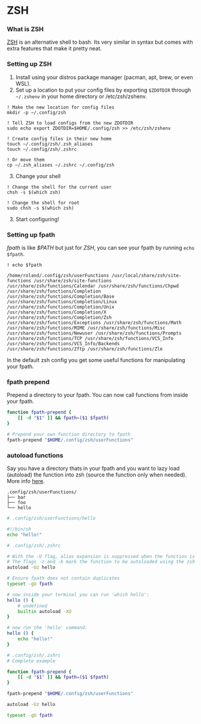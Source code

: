 # ZSH

### What is ZSH
[ZSH](https://en.wikipedia.org/wiki/Z_shell) is an alternative shell to bash. Its very similar in syntax but comes with extra features that make it pretty neat.

### Setting up ZSH
1. Install using your distros package manager (pacman, apt, brew, or even WSL).
2. Set up a location to put your config files by exporting `$ZDOTDIR` through `~/.zshenv` in your home directory or /etc/zsh/zshenv.
```
! Make the new location for config files
mkdir -p ~/.config/zsh

! Tell ZSH to load configs from the new ZDOTDIR
sudo echo export ZDOTDIR=$HOME/.config/zsh >> /etc/zsh/zshenv

! Create config files in their new home
touch ~/.config/zsh/.zsh_aliases
touch ~/.config/zsh/.zshrc

! Or move them
cp ~/.zsh_aliases ~/.zshrc ~/.config/zsh
```
3. Change your shell
```
! Change the shell for the current user
chsh -s $(which zsh)

! Change the shell for root
sudo chsh -s $(which zsh)
```
3. Start configuring!

### Setting up fpath
*fpath* is like *$PATH* but just for *ZSH*, you can see your fpath by running `echo $fpath`.

```
! echo $fpath

/home/roland/.config/zsh/userFunctions /usr/local/share/zsh/site-functions /usr/share/zsh/site-functions /usr/share/zsh/functions/Calendar /usr/share/zsh/functions/Chpwd /usr/share/zsh/functions/Completion /usr/share/zsh/functions/Completion/Base /usr/share/zsh/functions/Completion/Linux /usr/share/zsh/functions/Completion/Unix /usr/share/zsh/functions/Completion/X /usr/share/zsh/functions/Completion/Zsh /usr/share/zsh/functions/Exceptions /usr/share/zsh/functions/Math /usr/share/zsh/functions/MIME /usr/share/zsh/functions/Misc /usr/share/zsh/functions/Newuser /usr/share/zsh/functions/Prompts /usr/share/zsh/functions/TCP /usr/share/zsh/functions/VCS_Info /usr/share/zsh/functions/VCS_Info/Backends /usr/share/zsh/functions/Zftp /usr/share/zsh/functions/Zle
```

In the default zsh config you get some useful functions for manipulating your fpath.

### fpath prepend
Prepend a directory to your fpath. You can now call functions from inside your fpath.
```bash
function fpath-prepend {
    [[ -d "$1" ]] && fpath=($1 $fpath)
}

# Prepend your own function directory to fpath
fpath-prepend "$HOME/.config/zsh/userFunctions"
```

### autoload functions
Say you have a directory thats in your fpath and you want to lazy load (autoload) the function into zsh (source the function only when needed). More info [here](https://unix.stackexchange.com/questions/33255/how-to-define-and-load-your-own-shell-function-in-zsh).

```
.config/zsh/userFunctions/
├── bar
├── foo
└── hello
```

```bash
# .config/zsh/userFunctions/hello

#!/bin/sh
echo "hello!"
```

```bash
# .config/zsh/.zshrc

# With the -U flag, alias expansion is suppressed when the function is loaded. 
# The flags -z and -k mark the function to be autoloaded using the zsh or ksh style.
autoload -Uz hello

# Ensure fpath does not contain duplicates
typeset -gU fpath
```

```bash
# now inside your terminal you can run 'which hello':
hello () {
	# undefined
	builtin autoload -XU
}

# now run the 'hello' command:
hello () {
	echo "hello!"
}
```

```bash
# .config/zsh/.zshrc
# Complete example

function fpath-prepend {
    [[ -d "$1" ]] && fpath=($1 $fpath)
}

fpath-prepend "$HOME/.config/zsh/userFunctions"

autoload -Uz hello

typeset -gU fpath
```
